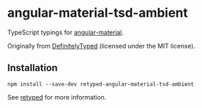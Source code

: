 # angular-material-tsd-ambient

TypeScript typings for [angular-material](https://github.com/angular/material).

Originally from [DefinitelyTyped](https://github.com/DefinitelyTyped/DefinitelyTyped) (licensed under the MIT license).

## Installation

```
npm install --save-dev retyped-angular-material-tsd-ambient
```

See [retyped](https://github.com/retyped/retyped) for more information.